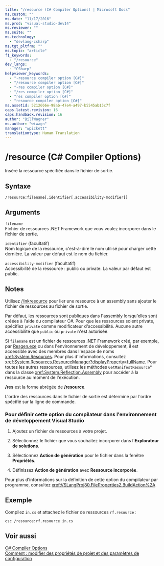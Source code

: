 ```yaml
---
title: "/resource (C# Compiler Options) | Microsoft Docs"
ms.custom: ""
ms.date: "11/17/2016"
ms.prod: "visual-studio-dev14"
ms.reviewer: ""
ms.suite: ""
ms.technology: 
  - "devlang-csharp"
ms.tgt_pltfrm: ""
ms.topic: "article"
f1_keywords: 
  - "/resource"
dev_langs: 
  - "CSharp"
helpviewer_keywords: 
  - "-resource compiler option [C#]"
  - "/resource compiler option [C#]"
  - "-res compiler option [C#]"
  - "/res compiler option [C#]"
  - "res compiler option [C#]"
  - "resource compiler option [C#]"
ms.assetid: 5212666e-98ab-47e4-a497-b5545ab15c7f
caps.latest.revision: 16
caps.handback.revision: 16
author: "BillWagner"
ms.author: "wiwagn"
manager: "wpickett"
translationtype: Human Translation
---
```

# /resource (C# Compiler Options)
Insère la ressource spécifiée dans le fichier de sortie.  
  
## Syntaxe  
  
```  
/resource:filename[,identifier[,accessibility-modifier]]  
```  
  
## Arguments  
 `filename`  
 Fichier de ressources .NET Framework que vous voulez incorporer dans le fichier de sortie.  
  
 `identifier` \(facultatif\)  
 Nom logique de la ressource, c'est\-à\-dire le nom utilisé pour charger cette dernière.  La valeur par défaut est le nom du fichier.  
  
 `accessibility-modifier` \(facultatif\)  
 Accessibilité de la ressource : public ou private.  La valeur par défaut est public.  
  
## Notes  
 Utilisez [\/linkresource](../../../csharp/language-reference/compiler-options/linkresource-compiler-option.md) pour lier une ressource à un assembly sans ajouter le fichier de ressources au fichier de sortie.  
  
 Par défaut, les ressources sont publiques dans l'assembly lorsqu'elles sont créées à l'aide du compilateur C\#.  Pour que les ressources soient private, spécifiez `private` comme modificateur d'accessibilité.  Aucune autre accessibilité que `public` ou `private` n'est autorisée.  
  
 Si `filename` est un fichier de ressources .NET Framework créé, par exemple, par [Resgen.exe](../Topic/Resgen.exe%20\(Resource%20File%20Generator\).md) ou dans l'environnement de développement, il est accessible avec des membres dans l'espace de noms <xref:System.Resources>.  Pour plus d'informations, consultez <xref:System.Resources.ResourceManager?displayProperty=fullName>.  Pour toutes les autres ressources, utilisez les méthodes `GetManifestResource`\* dans la classe <xref:System.Reflection.Assembly> pour accéder à la ressource au moment de l'exécution.  
  
 **\/res** est la forme abrégée de **\/resource**.  
  
 L'ordre des ressources dans le fichier de sortie est déterminé par l'ordre spécifié sur la ligne de commande.  
  
### Pour définir cette option du compilateur dans l'environnement de développement Visual Studio  
  
1.  Ajoutez un fichier de ressources à votre projet.  
  
2.  Sélectionnez le fichier que vous souhaitez incorporer dans l'**Explorateur de solutions**.  
  
3.  Sélectionnez **Action de génération** pour le fichier dans la fenêtre **Propriétés**.  
  
4.  Définissez **Action de génération** avec **Ressource incorporée**.  
  
 Pour plus d'informations sur la définition de cette option du compilateur par programme, consultez <xref:VSLangProj80.FileProperties2.BuildAction%2A>.  
  
## Exemple  
 Compilez `in.cs` et attachez le fichier de ressources `rf.resource` :  
  
```  
csc /resource:rf.resource in.cs  
```  
  
## Voir aussi  
 [C\# Compiler Options](../../../csharp/language-reference/compiler-options/index.md)   
 [Comment : modifier des propriétés de projet et des paramètres de configuration](http://msdn.microsoft.com/fr-fr/e7184bc5-2f2b-4b4f-aa9a-3ecfcbc48b67)